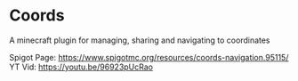 # Coords
A minecraft plugin for managing, sharing and navigating to coordinates

Spigot Page: https://www.spigotmc.org/resources/coords-navigation.95115/
YT Vid: https://youtu.be/96923pUcRao
